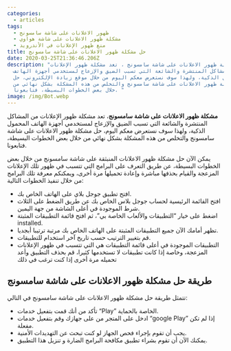 ```yaml
---
categories:
  - articles
tags:
  - ظهور الاعلانات على شاشة سامسونج
  - مشكلة ظهور الاعلانات على شاشة هواوي
  - منع ظهور الإعلانات في الأندرويد
title: حل مشكلة ظهور الاعلانات على شاشة سامسونج
date: 2020-03-25T21:36:46.206Z
description: "مشكلة ظهور الاعلانات على شاشة سامسونج ، تعد مشكلة ظهور الإعلانات
  من المشاكل المنتشرة والشائعة التي تسبب الضيق والإزعاج لمستخدمي أجهزة الهاتف
  المحمول الذكية، ولهذا سوف نستعرض معكم اليوم من خلال موقع زيادة الإلكتروني، حل
  مشكلة ظهور الاعلانات على شاشة سامسونج والتخلص من هذه المشكلة بشكل نهائي من
  خلال بعض الخطوات البسيطة، فتابعونا. "
image: /img/Bot.webp
---
```


**مشكلة ظهور الاعلانات على شاشة سامسونج**، تعد مشكلة ظهور الإعلانات من المشاكل المنتشرة والشائعة التي تسبب الضيق والإزعاج لمستخدمي أجهزة الهاتف المحمول الذكية، ولهذا سوف نستعرض معكم اليوم، حل مشكلة ظهور الاعلانات على شاشة سامسونج والتخلص من هذه المشكلة بشكل نهائي من خلال بعض الخطوات البسيطة، فتابعونا.

يمكن الآن حل مشكلة ظهور الاعلانات المنبثقة على شاشة سامسونج من خلال بعض الخطوات البسيطة، عن طريق التعرف على البرامج التي تتسبب في ظهور تلك الإعلانات المزعجة والقيام بحذفها مباشرة وإعادة تحميلها مرة أخرى، ويمكنكم معرفة تلك البرامج من خلال تنفيذ الخطوات التالية:

* افتح تطبيق جوجل بلاي على الهاتف الخاص بك.
* افتح القائمة الرئيسية لحساب جوجل بلاس الخاص بك عن طريق الضغط على الثلاث شرط الموجودة في أعلى الشاشة من جهة اليمين.
* اضغط على خيار “التطبيقات والألعاب الخاصة بي”، ثم افتح قائمة التطبيقات المثبتة installed.
* تظهر أمامك الآن جميع التطبيقات المثبتة على الهاتف الخاص بك مرتبة ترتيبا أبجديا.
* قم بتغيير الترتيب حسب تاريخ آخر استخدام للتطبيقات.
* التطبيقات الموجودة في أعلى قائمة التطبيقات هي التي تتسبب في ظهور الإعلانات المزعجة، وخاصة إذا كانت تطبيقات لا تستخدمها كثيرا، قم بحذف التطبيق وأعد تحميله مرة أخرى إذا كنت ترغب في ذلك

## طريقة حل مشكلة ظهور الاعلانات على شاشة سامسونج


تتمثل طريقة حل مشكلة ظهور الاعلانات على شاشة سامسونج في التالي:

* تأكد من أنك قمت بتفعيل خدمات “Play” الخاصة بالحماية.
* ادخل على المتجر من على جهازك وقم بتفعيل خدمات “google Play” إذا لم تكن مفعلة.
* يجب أن تقوم بإجراء فحص الجهاز لو كنت تبحث عن التهديدات الأمنية.
* يمكنك الآن أن تقوم بشراء تطبيق مكافحة البرامج الضارة و تنزيل هذا التطبيق.
